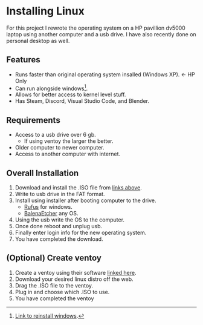 # Installing Linux

For this project I rewrote the operating system on a HP pavillion dv5000 laptop using another computer and a usb drive. I have also recently done on personal desktop as well.

## Features

- Runs faster than original operating system insalled (Windows XP). <- HP Only
- Can run alongside windows[^1].
- Allows for better access to kernel level stuff.
- Has Steam, Discord, Visual Studio Code, and Blender.

## Requirements

- Access to a usb drive over 6 gb.
     - If using ventoy the larger the better.
- Older computer to newer computer.
- Access to another computer with internet.

## Overall Installation

1. Download and install the .ISO file from [links above](#linux-distros).
2. Write to usb drive in the FAT format.
3. Install using installer after booting computer to the drive.
   - [Rufus](https://rufus.ie/en/) for windows.
   - [BalenaEtcher](https://etcher.balena.io/) any OS.
4. Using the usb write the OS to the computer.
5. Once done reboot and unplug usb.
6. Finally enter login info for the new operating system.
7. You have completed the download.

## (Optional) Create ventoy

1. Create a ventoy using their software [linked here](https://www.ventoy.net/en/index.html).
2. Download your desired linux distro off the web.
3. Drag the .ISO file to the ventoy.
4. Plug in and choose which .ISO to use.
5. You have completed the ventoy


[^1]: [Link to reinstall windows](https://www.microsoft.com/en-gb/software-download/windows11).

